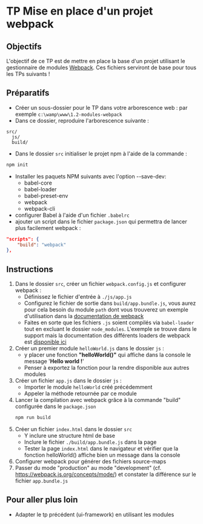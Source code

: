 # TP Mise en place d'un projet webpack

## Objectifs

L'objectif de ce TP est de mettre en place la base d'un projet utilisant le gestionnaire de modules [Webpack](https://webpack.js.org/). Ces fichiers serviront de base pour tous les TPs suivants !

## Préparatifs
- Créer un sous-dossier pour le TP dans votre arborescence web : par exemple `c:\wamp\www\1.2-modules-webpack`
- Dans ce dossier, reproduire l'arborescence suivante :
```
src/
  js/
  build/
```
- Dans le dossier `src` initialiser le projet npm à l'aide de la commande :
```bash
npm init
```
- Installer les paquets NPM suivants avec l'option --save-dev:
    + babel-core
    + babel-loader
    + babel-preset-env
    + webpack
    + webpack-cli
- configurer Babel à l'aide d'un fichier `.babelrc`
- ajouter un script dans le fichier `package.json` qui permettra de lancer plus facilement webpack :
```json
"scripts": {
    "build": "webpack"
},
```


## Instructions
1. Dans le dossier `src`, créer un fichier `webpack.config.js` et configurer webpack :
	- Définissez le fichier d'entrée à `./js/app.js`
	- Configurez le fichier de sortie dans `build/app.bundle.js`, vous aurez pour cela besoin du module `path` dont vous trouverez un exemple d'utilisation dans la [documentation de webpack](https://webpack.js.org/concepts/#output)
	- Faites en sorte que les fichiers `.js` soient compilés via `babel-loader` tout en excluant le dossier `node_modules`. L'exemple se trouve dans le support mais la documentation des différents loaders de webpack est [disponible ici](https://webpack.js.org/loaders/)
2. Créer un premier module `helloWorld.js` dans le dossier `js` :
	- y placer une fonction **"helloWorld()"** qui affiche dans la console le message  '**Hello world !**'
	- Penser à exportez la fonction pour la rendre disponible aux autres modules
3. Créer un fichier `app.js` dans le dossier `js` :
    - Importer le module `helloWorld` créé précédemment
    - Appeler la méthode retournée par ce module
4. Lancer la compilation avec webpack grâce à la commande "build" configurée dans le `package.json`
	```bash
	npm run build
	```
5. Créer un fichier `index.html` dans le dossier `src`
	+ Y inclure une structure html de base
    + Inclure le fichier `./build/app.bundle.js` dans la page
	+ Tester la page `index.html` dans le navigateur et vérifier que la fonction helloWorld() affiche bien un message dans la console
6. Configurer webpack pour générer des fichiers source-maps
7. Passer du mode "production" au mode "development" (cf. https://webpack.js.org/concepts/mode/) et constater la différence sur le fichier `app.bundle.js`

## Pour aller plus loin
- Adapter le tp précédent (ui-framework) en utilisant les modules

